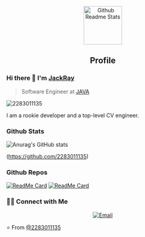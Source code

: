 <p align="center">
 <img width="100px" src="https://res.cloudinary.com/anuraghazra/image/upload/v1594908242/logo_ccswme.svg" align="center" alt="Github Readme Stats" />
 <h2 align="center">Profile</h2>
</p>

### Hi there 👋 I'm [JackRay](https://github.com/2283011135)
> Software Engineer at [JAVA](https://java.com)


<img src="https://komarev.com/ghpvc/?username=2283011135" alt="2283011135" />

<div>
 <p>
I am a rookie developer and a top-level CV engineer.
</p>
</div>

### Github Stats


![Anurag's GitHub stats](https://github-readme-stats.vercel.app/api?username=2283011135&show_icons=true&count_private=true&theme=radical)

(https://github.com/2283011135)

### Github Repos

[![ReadMe Card](https://github-readme-stats.vercel.app/api/pin/?username=2283011135&repo=PackageTemplate&show_owner=true)](https://github.com/2283011135/PackageTemplate)
[![ReadMe Card](https://github-readme-stats.vercel.app/api/pin/?username=2283011135&repo=Foods-Ecommerce&show_owner=true)](https://github.com/2283011135/Foods-Ecommerce)

<h3> 🤝🏻 Connect with Me </h3>

<p align="center">
<a href="hzr_cq1220@163.com"><img alt="Email" src="https://img.shields.io/badge/Email-hzr_cq1220@163.com-blue?style=flat&logo=163"></a>
</p>


⭐️ From [@2283011135](https://github.com/2283011135)
